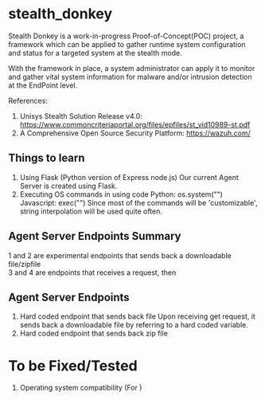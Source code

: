 # stealth_donkey
Stealth Donkey is a work-in-progress Proof-of-Concept(POC) project, a framework which can be applied to gather runtime system configuration and status for a targeted system at the stealth mode.

With the framework in place, a system administrator can apply it to monitor and gather vital system information for malware and/or intrusion detection at the EndPoint level. 

References:
1.	Unisys Stealth Solution Release v4.0: https://www.commoncriteriaportal.org/files/epfiles/st_vid10989-st.pdf
2.	A Comprehensive Open Source Security Platform: https://wazuh.com/

## Things to learn
1. Using Flask (Python version of Express node.js)
Our current Agent Server is created using Flask.
2. Executing OS commands in using code
Python: os.system("<Command>")
Javascript: exec("<Command>")
Since most of the commands will be 'customizable', string interpolation will be used quite often.

## Agent Server Endpoints Summary
1 and 2 are experimental endpoints that sends back a downloadable file/zipfile <br />
3 and 4 are endpoints that receives a request, then
## Agent Server Endpoints 
1. Hard coded endpoint that sends back file
Upon receiving get request, it sends back a downloadable file by referring to a hard coded variable.
2. Hard coded endpoint that sends back zip file
# To be Fixed/Tested
1. Operating system compatibility (For )
